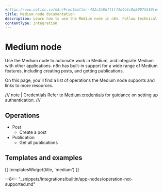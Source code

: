 ```yaml
---
#https://www.notion.so/n8n/Frontmatter-432c2b8dff1f43d4b1c8d20075510fe4
title: Medium node documentation
description: Learn how to use the Medium node in n8n. Follow technical documentation to integrate Medium node into your workflows.
contentType: integration
---
```


# Medium node

Use the Medium node to automate work in Medium, and integrate Medium with other applications. n8n has built-in support for a wide range of Medium features, including creating posts, and getting publications. 

On this page, you'll find a list of operations the Medium node supports and links to more resources.

/// note | Credentials
Refer to [Medium credentials](/integrations/builtin/credentials/medium/) for guidance on setting up authentication. 
///

## Operations

* Post
    * Create a post
* Publication
    * Get all publications

## Templates and examples

<!-- see https://www.notion.so/n8n/Pull-in-templates-for-the-integrations-pages-37c716837b804d30a33b47475f6e3780 -->
[[ templatesWidget(title, 'medium') ]]

--8<-- "_snippets/integrations/builtin/app-nodes/operation-not-supported.md"
